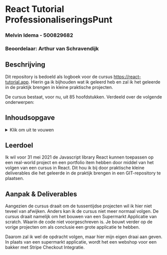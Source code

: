 # React Tutorial ProfessionaliseringsPunt
### Melvin Idema - 500829682
### Beoordelaar: Arthur van Schravendijk

## Beschrijving
Dit repository is bedoeld als logboek voor de cursus https://react-tutorial.app. 
Hierin ga ik bijhouden wat ik geleerd heb en zal ik het geleerde in de praktijk brengen in kleine praktische projecten.

De cursus bestaat, voor nu, uit 85 hoofdstukken. Verdeeld over de volgende onderwerpen:

## Inhoudsopgave
<details>
<summary>Klik om uit te vouwen</summary>

1. Intro
2. React Intro
3. React DOM
4. Intro to JSX
5. JSX expressions
6. JSX II
7. Components
8. Props
9. Project I
10. Pure Functions
11. JSX advanced
12. Project II
13. Array destructuring
14. State with Hooks
15. Changing state
16. Closures
17. Events
18. Conditional state change
19. Conditional rendering
20. Project III
21. Multiple states
22. Immutability
23. array immutability
24. State with arrays
25. Object immutability
26. State with objects
27. Basic forms
28. Accessible forms
29. Project IV
30. Create react app
31. Passing functions
32. Lifting state up
33. Refactoring components
34. Project V
35. React dev tools
36. Functional state update
37. Effect hook
38. Effect with cleanup
39. Effect dependencies
40. Layout effect
41. Project VI
42. Effect & state
43. Project VII
44. Effect, state & events
45. Effect performance
46. Storing to localStorage
47. Restoring from localStorage
48. project VIII
49. Fetch API refresher
50. Using the Fetch API
51. fetch data error
52. Handling fetch errors
53. Handling fetch loading
54. Fetch & Events
55. Fetch with async await
56. Project IX
57. Fetch POST
58. Project X
59. Building your own hooks
60. Custom hooks with parameters
61. Project XI
62. Custom hooks with state
63. Custom useFetch hook
64. Refactoring to useFetch
65. Project XII
66. Refs
67. Project XIII
68. Context
69. Update context
70. Project XIV
71. JSX Advanced II
72. Misc concepts
73. Deploying to Netlify
74. Synthetic events
75. Introduction to react router
76. React router URL params
77. Project XV
78. React router nested routes
79. React router advanced
80. Project XVI
81. Stripe checkout integration
82. Final project
83. Option: refactor SuperM to context
84. Optional: SuperM Dark theme
85. Optional: Intro to class components
</details>

## Leerdoel
Ik wil voor 31 mei 2021 de Javascript library React kunnen toepassen op een real-world project en een portfolio item hebben door middel van het volgen van een cursus in React. Dit hou ik bij door praktische kleine deliverables die het geleerde in de praktijk brengen in een GIT-repository te plaatsen.

## Aanpak & Deliverables
Aangezien de cursus draait om de tussentijdse projecten wil ik hier niet teveel van afwijken. Anders kan ik de cursus niet meer normaal volgen.
De cursus draait namelijk om het bouwen van een Supermarkt Applicatie van scratch. Waarin de code niet voorgeschreven is. Je bouwt verder op de vorige projecten om als conclusie een grote applicatie te hebben.

Daarom zal ik wel de opdracht volgen, maar hier mijn eigen draai aan geven. In plaats van een supermarkt applicatie, wordt het een webshop voor een bakker met Stripe Checkout Integratie.
